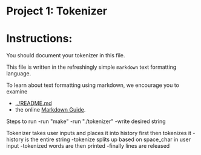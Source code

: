 Project 1: Tokenizer
====================
# Instructions:

You should document your tokenizer in this file.

This file is written in the refreshingly simple `markdown` text
formatting language.

To learn about text formatting using markdown, we encourage you to examine 
 - [../README.md](../README.md)
 - the online [Markdown Guide](https://www.markdownguide.org/).

Steps to run
      -run "make"
      -run "./tokenizer"
      -write desired string


Tokenizer takes user inputs and places it into history first then tokenizes it
	  -history is the entire string
	  -tokenize splits up based on space_char in user input
	  -tokenized words are then printed
	  -finally lines are released
